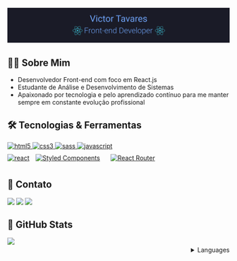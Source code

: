 ![Victor Tavares](./topo.png)

## 👨‍💻 Sobre Mim

 * Desenvolvedor Front-end com foco em React.js</br>
 * Estudante de Análise e Desenvolvimento de Sistemas</br> 
 * Apaixonado por tecnologia e pelo aprendizado contínuo para me manter sempre em constante evolução profissional 

## 🛠 Tecnologias & Ferramentas

<div>
  <a href="https://www.w3.org/html/" target="_blank"> <img src="https://img.shields.io/badge/HTML5-1A1B27?style=for-the-badge&logo=html5&logoColor=ffa200" alt="html5" height="30"/> </a>
  <a href="https://www.w3schools.com/css/" target="_blank"> <img src="https://img.shields.io/badge/CSS3-1A1B27?style=for-the-badge&logo=css3&logoColor=1fafed" alt="css3" height="30"/> </a>
  <a href="https://sass-lang.com" target="_blank"> <img src="https://img.shields.io/badge/Sass-1A1B27?style=for-the-badge&logo=sass&logoColor=ff70ec" alt="sass" height="30"/> </a>
  <a href="https://developer.mozilla.org/en-US/docs/Web/JavaScript" target="_blank"> <img src="https://img.shields.io/badge/JavaScript-1A1B27?style=for-the-badge&logo=javascript&logoColor=F7DF1E" alt="javascript" height="30"/> </a> </br>
  <a href="https://reactjs.org/" target="_blank"> <img src="https://img.shields.io/badge/React-1A1B27?style=for-the-badge&logo=react&logoColor=61DAFB" alt="react" height="30"/></a> 
  <a href="https://styled-components.com/" target="_blank"><img style="margin: 10px" src="https://img.shields.io/badge/styled--components-1A1B27?style=for-the-badge&logo=styled-components&logoColor=ff70ec" alt="Styled Components" height="30" /></a>
    <a href="https://reactrouter.com/" target="_blank"><img style="margin: 10px" src="https://img.shields.io/badge/React_Router-1A1B27?style=for-the-badge&logo=react-router&logoColor=e60e44" alt="React Router" height="30" /></a>
</div>

## 📩 Contato

<div>
  <a href="https://github.com/victortavaresdev"><img src="https://img.shields.io/badge/GitHub-100000?style=for-the-badge&logo=github&logoColor=white"  height="30" /></a>
 <a href="mailto:victortavaresdev@gmail.com"><img src="https://img.shields.io/badge/Gmail-D14836?style=for-the-badge&logo=gmail&logoColor=white"  height="30" /></a>
 <a href="https://www.linkedin.com/in/victor-tavares-dev/"><img src="https://img.shields.io/badge/LinkedIn-0077B5?style=for-the-badge&logo=linkedin&logoColor=white"  height="30" /></a>
</div>

## 🤖 GitHub Stats

<div>
  <img src="https://github-readme-stats.vercel.app/api?username=victortavaresdev&show_icons=true&theme=tokyonight" />  
</div>

<details>
<summary align="right">Languages</summary>
<table align="right">
 <tr><td><a href="README_en.md">English</a></td></tr>
 <tr><td><a href="README.md">Português</a></td></tr>
</table>
</details>



 
